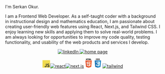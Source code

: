 
<html style="color:blue'>
 <h1 align="center">I'm Serkan Okur.</h1> 
 <p>I am a Frontend Web Developer. As a self-taught coder with a background in instructional design and mathematics education, I am passionate about creating user-friendly web features using React, Next.js, and Tailwind CSS. I enjoy learning new skills and applying them to solve real-world problems. I am always looking for opportunities to improve my code quality, testing functionality, and usability of the web products and services I develop. </p>
<p align="center"><a href="https://www.linkedin.com/in/serkan-okur-97623728/" target="_blank"> <img src="https://upload.wikimedia.org/wikipedia/commons/thumb/8/81/LinkedIn_icon.svg/72px-LinkedIn_icon.svg.png" alt="linkedIn" width="30" height="30"/> <a href="https://serkanokur.com/" target="_blank"><img src="https://i.pinimg.com/564x/1e/e4/86/1ee4862b8f82d7273c7aad2b1fc81b2e.jpg" alt="home page" width="30" height="30"/></p>
  
<p align="center" style={background="black"}> <a href="https://developer.mozilla.org/en-US/docs/Web/JavaScript" target="_blank"><img src="https://raw.githubusercontent.com/devicons/devicon/master/icons/javascript/javascript-original.svg" alt="javascript" width="25" height="25"/></a><a href="https://reactjs.org/" target="_blank"><img src="https://brandslogos.com/wp-content/uploads/images/large/react-logo-1.png" alt="react" width="25" height="25"/></a><a href="https://nextjs.org/" target="_blank"><img src="https://i.pinimg.com/736x/32/9a/d8/329ad85f4ab2047cae13d582274f9270.jpg" alt="next.js" width="25" height="25"/></a><a href="https://www.w3.org/html/" target="_blank"><img src="https://raw.githubusercontent.com/devicons/devicon/master/icons/html5/html5-original-wordmark.svg" alt="html5" width="30" height="30"/></a><a href="https://www.w3schools.com/css/" target="_blank"><img src="https://raw.githubusercontent.com/devicons/devicon/master/icons/css3/css3-original-wordmark.svg" alt="css3" width="30" height="30"/></a><a href="https://tailwindcss.com/" target="_blank"><img src="https://upload.wikimedia.org/wikipedia/commons/thumb/d/d5/Tailwind_CSS_Logo.svg/2048px-Tailwind_CSS_Logo.svg.png" alt="tailwind" width="25" height="25"/></a></p>
</html>

